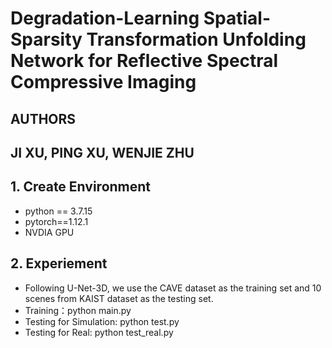 # Degradation-Learning Spatial-Sparsity Transformation Unfolding Network for Reflective Spectral Compressive Imaging  
## AUTHORS  
## JI XU, PING XU, WENJIE ZHU  
## 1. Create Environment  
* python == 3.7.15  
* pytorch==1.12.1  
* NVDIA GPU  
## 2. Experiement  
* Following U-Net-3D, we use the CAVE dataset as the training set and 10 scenes from KAIST dataset as the testing set.  
* Training：python main.py  
* Testing for Simulation: python test.py  
* Testing for Real: python test_real.py  
